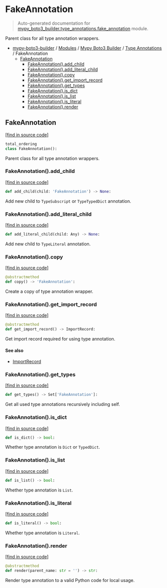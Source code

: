 # FakeAnnotation

> Auto-generated documentation for [mypy_boto3_builder.type_annotations.fake_annotation](https://github.com/vemel/mypy_boto3_builder/blob/master/mypy_boto3_builder/type_annotations/fake_annotation.py) module.

Parent class for all type annotation wrappers.

- [mypy-boto3-builder](../../README.md#mypy_boto3_builder) / [Modules](../../MODULES.md#mypy-boto3-builder-modules) / [Mypy Boto3 Builder](../index.md#mypy-boto3-builder) / [Type Annotations](index.md#type-annotations) / FakeAnnotation
    - [FakeAnnotation](#fakeannotation)
        - [FakeAnnotation().add_child](#fakeannotationadd_child)
        - [FakeAnnotation().add_literal_child](#fakeannotationadd_literal_child)
        - [FakeAnnotation().copy](#fakeannotationcopy)
        - [FakeAnnotation().get_import_record](#fakeannotationget_import_record)
        - [FakeAnnotation().get_types](#fakeannotationget_types)
        - [FakeAnnotation().is_dict](#fakeannotationis_dict)
        - [FakeAnnotation().is_list](#fakeannotationis_list)
        - [FakeAnnotation().is_literal](#fakeannotationis_literal)
        - [FakeAnnotation().render](#fakeannotationrender)

## FakeAnnotation

[[find in source code]](https://github.com/vemel/mypy_boto3_builder/blob/master/mypy_boto3_builder/type_annotations/fake_annotation.py#L11)

```python
total_ordering
class FakeAnnotation():
```

Parent class for all type annotation wrappers.

### FakeAnnotation().add_child

[[find in source code]](https://github.com/vemel/mypy_boto3_builder/blob/master/mypy_boto3_builder/type_annotations/fake_annotation.py#L56)

```python
def add_child(child: 'FakeAnnotation') -> None:
```

Add new child to `TypeSubscript` or `TypeTypedDict` annotation.

### FakeAnnotation().add_literal_child

[[find in source code]](https://github.com/vemel/mypy_boto3_builder/blob/master/mypy_boto3_builder/type_annotations/fake_annotation.py#L61)

```python
def add_literal_child(child: Any) -> None:
```

Add new child to `TypeLiteral` annotation.

### FakeAnnotation().copy

[[find in source code]](https://github.com/vemel/mypy_boto3_builder/blob/master/mypy_boto3_builder/type_annotations/fake_annotation.py#L84)

```python
@abstractmethod
def copy() -> 'FakeAnnotation':
```

Create a copy of type annotation wrapper.

### FakeAnnotation().get_import_record

[[find in source code]](https://github.com/vemel/mypy_boto3_builder/blob/master/mypy_boto3_builder/type_annotations/fake_annotation.py#L44)

```python
@abstractmethod
def get_import_record() -> ImportRecord:
```

Get import record required for using type annotation.

#### See also

- [ImportRecord](../import_helpers/import_record.md#importrecord)

### FakeAnnotation().get_types

[[find in source code]](https://github.com/vemel/mypy_boto3_builder/blob/master/mypy_boto3_builder/type_annotations/fake_annotation.py#L50)

```python
def get_types() -> Set['FakeAnnotation']:
```

Get all used type annotations recursively including self.

### FakeAnnotation().is_dict

[[find in source code]](https://github.com/vemel/mypy_boto3_builder/blob/master/mypy_boto3_builder/type_annotations/fake_annotation.py#L66)

```python
def is_dict() -> bool:
```

Whether type annotation is `Dict` or `TypedDict`.

### FakeAnnotation().is_list

[[find in source code]](https://github.com/vemel/mypy_boto3_builder/blob/master/mypy_boto3_builder/type_annotations/fake_annotation.py#L72)

```python
def is_list() -> bool:
```

Whether type annotation is `List`.

### FakeAnnotation().is_literal

[[find in source code]](https://github.com/vemel/mypy_boto3_builder/blob/master/mypy_boto3_builder/type_annotations/fake_annotation.py#L78)

```python
def is_literal() -> bool:
```

Whether type annotation is `Literal`.

### FakeAnnotation().render

[[find in source code]](https://github.com/vemel/mypy_boto3_builder/blob/master/mypy_boto3_builder/type_annotations/fake_annotation.py#L38)

```python
@abstractmethod
def render(parent_name: str = '') -> str:
```

Render type annotation to a valid Python code for local usage.
